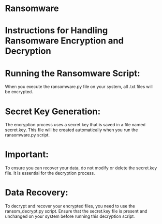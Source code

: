 # Ransomware

# Instructions for Handling Ransomware Encryption and Decryption

# Running the Ransomware Script:
When you execute the ransomware.py file on your system, all .txt files will be encrypted.

# Secret Key Generation:
The encryption process uses a secret key that is saved in a file named secret.key. This file will be created automatically when you run the ransomware.py script.

# Important:
To ensure you can recover your data, do not modify or delete the secret.key file. It is essential for the decryption process.

# Data Recovery:
To decrypt and recover your encrypted files, you need to use the ransom_decrypt.py script. Ensure that the secret.key file is present and unchanged on your system before running this decryption script.
